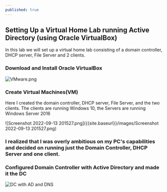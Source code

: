 ```yaml
---
published: true
---
```

## Setting Up a Virtual Home Lab running Active Directory (using Oracle VirtualBox)
In this lab we will set up a virtual home lab consisting of a domain controller, DHCP server, File Server and 2 clients.

### Download and Install Oracle VirtualBox
![VMware.png]({{site.baseurl}}/images/VMware.png)

### Create Virtual Machines(VM)
Here I created the domain controller, DHCP server, File Server, and the two clients. The clients are running Windows 10, the Servers are running Windows Server 2016 

![Screenshot 2022-09-13 201527.png]({{site.baseurl}}/images/Screenshot 2022-09-13 201527.png)





### **I realized that I was overly ambitious on my PC's capabilities and decided on running just the Domain Controller, DHCP Server and one client.**


### Configured Domain Controller with Active Directory and made it the DC

![DC with AD and DNS]({{site.baseurl}}/images/DC%20with%20AD%20DS%20and%20DNS%20installed.png)
